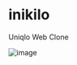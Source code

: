 # inikilo
Uniqlo Web Clone

![image](https://github.com/khoirulariffin/inikilo/assets/13716306/e45a5bf3-b37d-4813-b1c5-88822089d5be)
